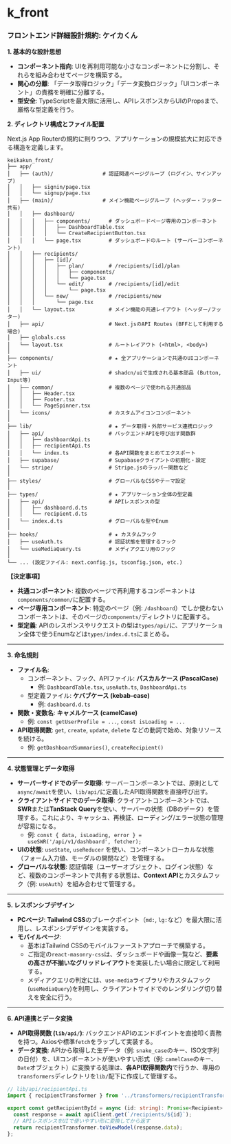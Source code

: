 # k_front

### **フロントエンド詳細設計規約: ケイカくん**

**1. 基本的な設計思想**

*   **コンポーネント指向**: UIを再利用可能な小さなコンポーネントに分割し、それらを組み合わせてページを構築する。
*   **関心の分離**: 「データ取得ロジック」「データ変換ロジック」「UIコンポーネント」の責務を明確に分離する。
*   **型安全**: TypeScriptを最大限に活用し、APIレスポンスからUIのPropsまで、厳格な型定義を行う。

**2. ディレクトリ構成とファイル配置**

Next.js App Routerの規約に則りつつ、アプリケーションの規模拡大に対応できる構造を定義します。

```
keikakun_front/
├── app/
│   ├── (auth)/                # 認証関連ページグループ (ログイン、サインアップ)
│   │   ├── signin/page.tsx
│   │   └── signup/page.tsx
│   ├── (main)/                # メイン機能ページグループ (ヘッダー・フッター共有)
│   │   ├── dashboard/
│   │   │   ├── components/      # ダッシュボードページ専用のコンポーネント
│   │   │   │   ├── DashboardTable.tsx
│   │   │   │   └── CreateRecipientButton.tsx
│   │   │   └── page.tsx         # ダッシュボードのルート (サーバーコンポーネント)
│   │   ├── recipients/
│   │   │   ├── [id]/
│   │   │   │   ├── plan/        # /recipients/[id]/plan
│   │   │   │   │   ├── components/
│   │   │   │   │   └── page.tsx
│   │   │   │   └── edit/        # /recipients/[id]/edit
│   │   │   │       └── page.tsx
│   │   │   └── new/             # /recipients/new
│   │   │       └── page.tsx
│   │   └── layout.tsx           # メイン機能の共通レイアウト (ヘッダー/フッター)
│   ├── api/                     # Next.jsのAPI Routes (BFFとして利用する場合)
│   ├── globals.css
│   └── layout.tsx               # ルートレイアウト (<html>, <body>)
│
├── components/                  # ★ 全アプリケーションで共通のUIコンポーネント
│   ├── ui/                      # shadcn/uiで生成される基本部品 (Button, Input等)
│   ├── common/                  # 複数のページで使われる共通部品
│   │   ├── Header.tsx
│   │   ├── Footer.tsx
│   │   └── PageSpinner.tsx
│   └── icons/                   # カスタムアイコンコンポーネント
│
├── lib/                         # ★ データ取得・外部サービス連携ロジック
│   ├── api/                     # バックエンドAPIを呼び出す関数群
│   │   ├── dashboardApi.ts
│   │   ├── recipientApi.ts
│   │   └── index.ts             # 各API関数をまとめてエクスポート
│   ├── supabase/                # Supabaseクライアントの初期化・設定
│   └── stripe/                  # Stripe.jsのラッパー関数など
│
├── styles/                      # グローバルなCSSやテーマ設定
│
├── types/                       # ★ アプリケーション全体の型定義
│   ├── api/                     # APIレスポンスの型
│   │   ├── dashboard.d.ts
│   │   └── recipient.d.ts
│   └── index.d.ts               # グローバルな型やEnum
│
├── hooks/                       # ★ カスタムフック
│   ├── useAuth.ts               # 認証状態を管理するフック
│   └── useMediaQuery.ts         # メディアクエリ用のフック
│
└── ... (設定ファイル: next.config.js, tsconfig.json, etc.)
```

**【決定事項】**
*   **共通コンポーネント**: 複数のページで再利用するコンポーネントは`components/common/`に配置する。
*   **ページ専用コンポーネント**: 特定のページ（例: `/dashboard`）でしか使わないコンポーネントは、そのページの`components/`ディレクトリに配置する。
*   **型定義**: APIのレスポンスやリクエストの型は`types/api/`に、アプリケーション全体で使うEnumなどは`types/index.d.ts`にまとめる。

---

**3. 命名規則**

*   **ファイル名**:
    *   コンポーネント、フック、APIファイル: **パスカルケース (PascalCase)**
        *   例: `DashboardTable.tsx`, `useAuth.ts`, `DashboardApi.ts`
    *   型定義ファイル: **ケバブケース (kebab-case)**
        *   例: `dashboard.d.ts`
*   **関数・変数名**: **キャメルケース (camelCase)**
    *   例: `const getUserProfile = ...`, `const isLoading = ...`
*   **API取得関数**: `get`, `create`, `update`, `delete` などの動詞で始め、対象リソースを続ける。
    *   例: `getDashboardSummaries()`, `createRecipient()`

---

**4. 状態管理とデータ取得**

*   **サーバーサイドでのデータ取得**: サーバーコンポーネントでは、原則として`async/await`を使い、`lib/api/`に定義したAPI取得関数を直接呼び出す。
*   **クライアントサイドでのデータ取得**: クライアントコンポーネントでは、**SWR**または**TanStack Query**を使い、サーバーの状態（DBのデータ）を管理する。これにより、キャッシュ、再検証、ローディング/エラー状態の管理が容易になる。
    *   例: `const { data, isLoading, error } = useSWR('/api/v1/dashboard', fetcher);`
*   **UIの状態**: `useState`, `useReducer` を使い、コンポーネントローカルな状態（フォーム入力値、モーダルの開閉など）を管理する。
*   **グローバルな状態**: 認証情報（ユーザーオブジェクト、ログイン状態）など、複数のコンポーネントで共有する状態は、**Context API**とカスタムフック（例: `useAuth`）を組み合わせて管理する。

---

**5. レスポンシブデザイン**

*   **PCページ**: **Tailwind CSS**のブレークポイント（`md:`, `lg:`など）を最大限に活用し、レスポンシブデザインを実装する。
*   **モバイルページ**:
    *   基本はTailwind CSSのモバイルファーストアプローチで構築する。
    *   ご指定の`react-masonry-css`は、ダッシュボードや画像一覧など、**要素の高さが不揃いなグリッドレイアウト**を実装したい場合に限定して利用する。
    *   メディアクエリの判定には、`use-media`ライブラリやカスタムフック(`useMediaQuery`)を利用し、クライアントサイドでのレンダリング切り替えを安全に行う。

---

**6. API連携とデータ変換**

*   **API取得関数 (`lib/api/`)**: バックエンドAPIのエンドポイントを直接叩く責務を持つ。Axiosや標準`fetch`をラップして実装する。
*   **データ変換**: APIから取得した生データ（例: `snake_case`のキー、ISO文字列の日付）を、UIコンポーネントが使いやすい形式（例: `camelCase`のキー、`Date`オブジェクト）に変換する処理は、**各API取得関数内**で行うか、専用の`transformers`ディレクトリを`lib/`配下に作成して管理する。

```typescript
// lib/api/recipientApi.ts
import { recipientTransformer } from '../transformers/recipientTransformer';

export const getRecipientById = async (id: string): Promise<Recipient> => {
  const response = await apiClient.get(`/recipients/${id}`);
  // APIレスポンスをUIで使いやすい形に変換してから返す
  return recipientTransformer.toViewModel(response.data);
};
```